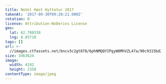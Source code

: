 ```yaml
---
title: NoVel Høst Hyttetur 2017
takenAt: '2017-09-30T09:20:21.000Z'
rotation: 0
license: Attribution-NoDerivs License
geo:
  lat: 62.780338
  lng: 8.85718
tags: []
url: >-
  //images.ctfassets.net/bncv3c2gt878/6phNMQQYIPgyW0MhVZL47a/90c9315bd2b52ac0d49086c28960e1b0/novel-hst-hyttetur-2017_37389552216_o
size: 3463624
image:
  width: 4192
  height: 2358
contentType: image/jpeg
---
```


